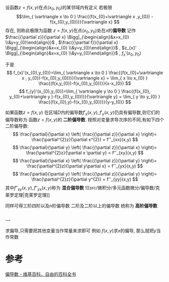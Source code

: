
设函数$z=f(x,y)$在点$(x_{0},y_{0})$的某邻域内有定义
若极限$$\lim_{ \vartriangle x \to 0 } \frac{{f(x_{0}+\vartriangle x ,y_{0}) - f(x_{0},y_{0})}}{\vartriangle x} $$存在,
则称此极限为函数 $z=f(x,y)$在点$(x_{0},y_{0})$处在$x$的**偏导数**
记作
$\frac{{\partial z}}{\partial x} \Bigg|_{\begin{align}&x=x_{0} \\&y=y_{0}\end{align}}$ , $\frac{{\partial f}}{\partial x} \Bigg|_{\begin{align}&x=x_{0} \\&y=y_{0}\end{align}}$ , $z_{x}' \Bigg|_{\begin{align}&x=x_{0} \\&y=y_{0}\end{align}}$ , $f_{x}'(x_{0},y_{0})$ 

于是
$$
f_{x}'(x_{0},y_{0})=\lim_{ \vartriangle x \to 0 } \frac{{f(x_{0}+\vartriangle x , y_{0})-f(x_{0},y_{0})}}{\vartriangle x} = \lim_{ x \to x_{0} } \frac{{f(x,y_{0})-f(x_{0},y_{0})}}{x-x_{0}}
$$
$$
f_{y}'(x_{0},y_{0})=\lim_{ \vartriangle y \to 0 } \frac{{f(x_{0}, y_{0}+\vartriangle y )-f(x_{0},y_{0})}}{\vartriangle y} = \lim_{ y \to y_{0} } \frac{{f(x_{0},y)-f(x_{0},y_{0})}}{y-y_{0}}
$$

如果函数$z=f(x,y)$ 在区域$D$内的偏导数$f'_{x}(x,y),f'_{y}(x,y)$仍具有偏导数,则它们的偏导数称为 函数$z=f(x,y)$的 **二阶偏导数**.
按照对变量求导次序的不同,有如下四个二阶偏导数:
$$
\frac{\partial}{\partial x} \left( \frac{{\partial z}}{\partial x}
\right)=
\frac{\partial^{2}z}{\partial x^{2}} =
f''_{xx}(x,y)
$$
$$
\frac{\partial}{\partial y} \left( \frac{{\partial z}}{\partial x}
\right)=
\frac{\partial^{2}z}{\partial x \partial y} =
f''_{xy}(x,y)
$$
$$
\frac{\partial}{\partial x} \left( \frac{{\partial z}}{\partial y}
\right)=
\frac{\partial^{2}z}{\partial y\partial x} =
f''_{yx}(x,y)
$$
$$
\frac{\partial}{\partial y} \left( \frac{{\partial z}}{\partial y}
\right)=
\frac{\partial^{2}z}{\partial y^{2}} =
f''_{yy}(x,y)
$$
其中$f''_{xy}(x,y),f''_{yx}(x,y)$称为 **混合偏导数**
	![[src/微积分/多元函数微分/偏导数/克莱罗定理|克莱罗定理]]

同样可得三阶四阶以及$n$阶偏导数
二阶及二阶以上的偏导数 统称为 **高阶偏导数**

### ...
求偏导,只需要把其他变量当作常量来求即可
例如 $f(x,y)$求$x$的偏导, 那么就把$y$当作常数

# 参考
[偏导数 - 维基百科，自由的百科全书](https://zh.wikipedia.org/wiki/%E5%81%8F%E5%AF%BC%E6%95%B0)
